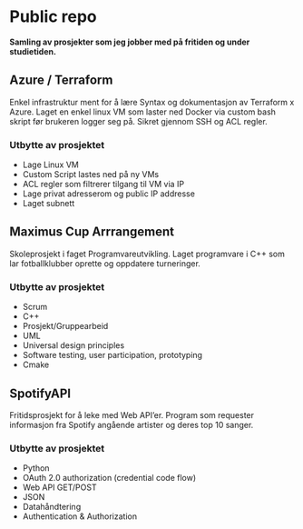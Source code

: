 ﻿# Public repo
**Samling av prosjekter som jeg jobber med på fritiden og under studietiden.**

## Azure / Terraform
Enkel infrastruktur ment for å lære Syntax og dokumentasjon av Terraform x Azure. Laget en enkel linux VM som laster ned Docker via custom bash skript før brukeren logger seg på. Sikret gjennom SSH og ACL regler.

### Utbytte av prosjektet 
- Lage Linux VM
- Custom Script lastes ned på ny VMs
- ACL regler som filtrerer tilgang til VM via IP
- Lage privat adresserom og public IP addresse
- Laget subnett
 
## Maximus Cup Arrrangement
Skoleprosjekt i faget Programvareutvikling. Laget programvare i C++ som lar fotballklubber oprette og oppdatere turneringer.

### Utbytte av prosjektet 
- Scrum
- C++
- Prosjekt/Gruppearbeid
- UML
- Universal design principles
- Software testing, user participation, prototyping
- Cmake
  

## SpotifyAPI

Fritidsprosjekt for å leke med Web API’er. Program som requester informasjon fra Spotify angående artister og deres top 10 sanger.  

### Utbytte av prosjektet
- Python
- OAuth 2.0 authorization (credential code flow)
- Web API GET/POST
- JSON
- Datahåndtering
- Authentication & Authorization

